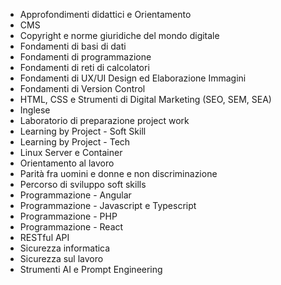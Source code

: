 - Approfondimenti didattici e Orientamento
- CMS
- Copyright e norme giuridiche del mondo digitale
- Fondamenti di basi di dati
- Fondamenti di programmazione
- Fondamenti di reti di calcolatori
- Fondamenti di UX/UI Design ed Elaborazione Immagini
- Fondamenti di Version Control
- HTML, CSS e Strumenti di Digital Marketing (SEO, SEM, SEA)
- Inglese
- Laboratorio di preparazione project work
- Learning by Project - Soft Skill
- Learning by Project - Tech
- Linux Server e Container
- Orientamento al lavoro
- Parità fra uomini e donne e non discriminazione
- Percorso di sviluppo soft skills
- Programmazione - Angular
- Programmazione - Javascript e Typescript
- Programmazione - PHP
- Programmazione - React
- RESTful API
- Sicurezza informatica
- Sicurezza sul lavoro
- Strumenti AI e Prompt Engineering